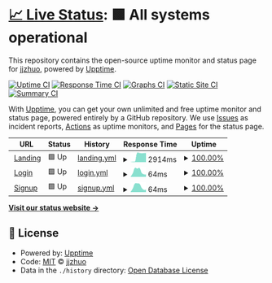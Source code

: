 # [📈 Live Status](https://jjzhuo.github.io/site-availability): <!--live status--> **🟩 All systems operational**

This repository contains the open-source uptime monitor and status page for [jjzhuo](https://jjzhuo.github.io/site-availability), powered by [Upptime](https://github.com/upptime/upptime).

[![Uptime CI](https://github.com/jjzhuo/site-availability/workflows/Uptime%20CI/badge.svg)](https://github.com/jjzhuo/site-availability/actions?query=workflow%3A%22Uptime+CI%22)
[![Response Time CI](https://github.com/jjzhuo/site-availability/workflows/Response%20Time%20CI/badge.svg)](https://github.com/jjzhuo/site-availability/actions?query=workflow%3A%22Response+Time+CI%22)
[![Graphs CI](https://github.com/jjzhuo/site-availability/workflows/Graphs%20CI/badge.svg)](https://github.com/jjzhuo/site-availability/actions?query=workflow%3A%22Graphs+CI%22)
[![Static Site CI](https://github.com/jjzhuo/site-availability/workflows/Static%20Site%20CI/badge.svg)](https://github.com/jjzhuo/site-availability/actions?query=workflow%3A%22Static+Site+CI%22)
[![Summary CI](https://github.com/jjzhuo/site-availability/workflows/Summary%20CI/badge.svg)](https://github.com/jjzhuo/site-availability/actions?query=workflow%3A%22Summary+CI%22)

With [Upptime](https://upptime.js.org), you can get your own unlimited and free uptime monitor and status page, powered entirely by a GitHub repository. We use [Issues](https://github.com/jjzhuo/site-availability/issues) as incident reports, [Actions](https://github.com/jjzhuo/site-availability/actions) as uptime monitors, and [Pages](https://jjzhuo.github.io/site-availability) for the status page.

<!--start: status pages-->
<!-- This summary is generated by Upptime (https://github.com/upptime/upptime) -->
<!-- Do not edit this manually, your changes will be overwritten -->
<!-- prettier-ignore -->
| URL | Status | History | Response Time | Uptime |
| --- | ------ | ------- | ------------- | ------ |
| <img alt="" src="https://icons.duckduckgo.com/ip3/kindle-gpt.com.ico" height="13"> [Landing](https://kindle-gpt.com) | 🟩 Up | [landing.yml](https://github.com/jjzhuo/site-availability/commits/HEAD/history/landing.yml) | <details><summary><img alt="Response time graph" src="./graphs/landing/response-time-week.png" height="20"> 2914ms</summary><br><a href="https://jjzhuo.github.io/site-availability/history/landing"><img alt="Response time 1804" src="https://img.shields.io/endpoint?url=https%3A%2F%2Fraw.githubusercontent.com%2Fjjzhuo%2Fsite-availability%2FHEAD%2Fapi%2Flanding%2Fresponse-time.json"></a><br><a href="https://jjzhuo.github.io/site-availability/history/landing"><img alt="24-hour response time 3997" src="https://img.shields.io/endpoint?url=https%3A%2F%2Fraw.githubusercontent.com%2Fjjzhuo%2Fsite-availability%2FHEAD%2Fapi%2Flanding%2Fresponse-time-day.json"></a><br><a href="https://jjzhuo.github.io/site-availability/history/landing"><img alt="7-day response time 2914" src="https://img.shields.io/endpoint?url=https%3A%2F%2Fraw.githubusercontent.com%2Fjjzhuo%2Fsite-availability%2FHEAD%2Fapi%2Flanding%2Fresponse-time-week.json"></a><br><a href="https://jjzhuo.github.io/site-availability/history/landing"><img alt="30-day response time 2527" src="https://img.shields.io/endpoint?url=https%3A%2F%2Fraw.githubusercontent.com%2Fjjzhuo%2Fsite-availability%2FHEAD%2Fapi%2Flanding%2Fresponse-time-month.json"></a><br><a href="https://jjzhuo.github.io/site-availability/history/landing"><img alt="1-year response time 1804" src="https://img.shields.io/endpoint?url=https%3A%2F%2Fraw.githubusercontent.com%2Fjjzhuo%2Fsite-availability%2FHEAD%2Fapi%2Flanding%2Fresponse-time-year.json"></a></details> | <details><summary><a href="https://jjzhuo.github.io/site-availability/history/landing">100.00%</a></summary><a href="https://jjzhuo.github.io/site-availability/history/landing"><img alt="All-time uptime 99.81%" src="https://img.shields.io/endpoint?url=https%3A%2F%2Fraw.githubusercontent.com%2Fjjzhuo%2Fsite-availability%2FHEAD%2Fapi%2Flanding%2Fuptime.json"></a><br><a href="https://jjzhuo.github.io/site-availability/history/landing"><img alt="24-hour uptime 100.00%" src="https://img.shields.io/endpoint?url=https%3A%2F%2Fraw.githubusercontent.com%2Fjjzhuo%2Fsite-availability%2FHEAD%2Fapi%2Flanding%2Fuptime-day.json"></a><br><a href="https://jjzhuo.github.io/site-availability/history/landing"><img alt="7-day uptime 100.00%" src="https://img.shields.io/endpoint?url=https%3A%2F%2Fraw.githubusercontent.com%2Fjjzhuo%2Fsite-availability%2FHEAD%2Fapi%2Flanding%2Fuptime-week.json"></a><br><a href="https://jjzhuo.github.io/site-availability/history/landing"><img alt="30-day uptime 99.68%" src="https://img.shields.io/endpoint?url=https%3A%2F%2Fraw.githubusercontent.com%2Fjjzhuo%2Fsite-availability%2FHEAD%2Fapi%2Flanding%2Fuptime-month.json"></a><br><a href="https://jjzhuo.github.io/site-availability/history/landing"><img alt="1-year uptime 99.81%" src="https://img.shields.io/endpoint?url=https%3A%2F%2Fraw.githubusercontent.com%2Fjjzhuo%2Fsite-availability%2FHEAD%2Fapi%2Flanding%2Fuptime-year.json"></a></details>
| <img alt="" src="https://icons.duckduckgo.com/ip3/kindle-gpt.com.ico" height="13"> [Login](https://kindle-gpt.com/login) | 🟩 Up | [login.yml](https://github.com/jjzhuo/site-availability/commits/HEAD/history/login.yml) | <details><summary><img alt="Response time graph" src="./graphs/login/response-time-week.png" height="20"> 64ms</summary><br><a href="https://jjzhuo.github.io/site-availability/history/login"><img alt="Response time 194" src="https://img.shields.io/endpoint?url=https%3A%2F%2Fraw.githubusercontent.com%2Fjjzhuo%2Fsite-availability%2FHEAD%2Fapi%2Flogin%2Fresponse-time.json"></a><br><a href="https://jjzhuo.github.io/site-availability/history/login"><img alt="24-hour response time 26" src="https://img.shields.io/endpoint?url=https%3A%2F%2Fraw.githubusercontent.com%2Fjjzhuo%2Fsite-availability%2FHEAD%2Fapi%2Flogin%2Fresponse-time-day.json"></a><br><a href="https://jjzhuo.github.io/site-availability/history/login"><img alt="7-day response time 64" src="https://img.shields.io/endpoint?url=https%3A%2F%2Fraw.githubusercontent.com%2Fjjzhuo%2Fsite-availability%2FHEAD%2Fapi%2Flogin%2Fresponse-time-week.json"></a><br><a href="https://jjzhuo.github.io/site-availability/history/login"><img alt="30-day response time 73" src="https://img.shields.io/endpoint?url=https%3A%2F%2Fraw.githubusercontent.com%2Fjjzhuo%2Fsite-availability%2FHEAD%2Fapi%2Flogin%2Fresponse-time-month.json"></a><br><a href="https://jjzhuo.github.io/site-availability/history/login"><img alt="1-year response time 194" src="https://img.shields.io/endpoint?url=https%3A%2F%2Fraw.githubusercontent.com%2Fjjzhuo%2Fsite-availability%2FHEAD%2Fapi%2Flogin%2Fresponse-time-year.json"></a></details> | <details><summary><a href="https://jjzhuo.github.io/site-availability/history/login">100.00%</a></summary><a href="https://jjzhuo.github.io/site-availability/history/login"><img alt="All-time uptime 99.83%" src="https://img.shields.io/endpoint?url=https%3A%2F%2Fraw.githubusercontent.com%2Fjjzhuo%2Fsite-availability%2FHEAD%2Fapi%2Flogin%2Fuptime.json"></a><br><a href="https://jjzhuo.github.io/site-availability/history/login"><img alt="24-hour uptime 100.00%" src="https://img.shields.io/endpoint?url=https%3A%2F%2Fraw.githubusercontent.com%2Fjjzhuo%2Fsite-availability%2FHEAD%2Fapi%2Flogin%2Fuptime-day.json"></a><br><a href="https://jjzhuo.github.io/site-availability/history/login"><img alt="7-day uptime 100.00%" src="https://img.shields.io/endpoint?url=https%3A%2F%2Fraw.githubusercontent.com%2Fjjzhuo%2Fsite-availability%2FHEAD%2Fapi%2Flogin%2Fuptime-week.json"></a><br><a href="https://jjzhuo.github.io/site-availability/history/login"><img alt="30-day uptime 99.87%" src="https://img.shields.io/endpoint?url=https%3A%2F%2Fraw.githubusercontent.com%2Fjjzhuo%2Fsite-availability%2FHEAD%2Fapi%2Flogin%2Fuptime-month.json"></a><br><a href="https://jjzhuo.github.io/site-availability/history/login"><img alt="1-year uptime 99.83%" src="https://img.shields.io/endpoint?url=https%3A%2F%2Fraw.githubusercontent.com%2Fjjzhuo%2Fsite-availability%2FHEAD%2Fapi%2Flogin%2Fuptime-year.json"></a></details>
| <img alt="" src="https://icons.duckduckgo.com/ip3/kindle-gpt.com.ico" height="13"> [Signup](https://kindle-gpt.com/signup) | 🟩 Up | [signup.yml](https://github.com/jjzhuo/site-availability/commits/HEAD/history/signup.yml) | <details><summary><img alt="Response time graph" src="./graphs/signup/response-time-week.png" height="20"> 64ms</summary><br><a href="https://jjzhuo.github.io/site-availability/history/signup"><img alt="Response time 165" src="https://img.shields.io/endpoint?url=https%3A%2F%2Fraw.githubusercontent.com%2Fjjzhuo%2Fsite-availability%2FHEAD%2Fapi%2Fsignup%2Fresponse-time.json"></a><br><a href="https://jjzhuo.github.io/site-availability/history/signup"><img alt="24-hour response time 27" src="https://img.shields.io/endpoint?url=https%3A%2F%2Fraw.githubusercontent.com%2Fjjzhuo%2Fsite-availability%2FHEAD%2Fapi%2Fsignup%2Fresponse-time-day.json"></a><br><a href="https://jjzhuo.github.io/site-availability/history/signup"><img alt="7-day response time 64" src="https://img.shields.io/endpoint?url=https%3A%2F%2Fraw.githubusercontent.com%2Fjjzhuo%2Fsite-availability%2FHEAD%2Fapi%2Fsignup%2Fresponse-time-week.json"></a><br><a href="https://jjzhuo.github.io/site-availability/history/signup"><img alt="30-day response time 74" src="https://img.shields.io/endpoint?url=https%3A%2F%2Fraw.githubusercontent.com%2Fjjzhuo%2Fsite-availability%2FHEAD%2Fapi%2Fsignup%2Fresponse-time-month.json"></a><br><a href="https://jjzhuo.github.io/site-availability/history/signup"><img alt="1-year response time 165" src="https://img.shields.io/endpoint?url=https%3A%2F%2Fraw.githubusercontent.com%2Fjjzhuo%2Fsite-availability%2FHEAD%2Fapi%2Fsignup%2Fresponse-time-year.json"></a></details> | <details><summary><a href="https://jjzhuo.github.io/site-availability/history/signup">100.00%</a></summary><a href="https://jjzhuo.github.io/site-availability/history/signup"><img alt="All-time uptime 99.83%" src="https://img.shields.io/endpoint?url=https%3A%2F%2Fraw.githubusercontent.com%2Fjjzhuo%2Fsite-availability%2FHEAD%2Fapi%2Fsignup%2Fuptime.json"></a><br><a href="https://jjzhuo.github.io/site-availability/history/signup"><img alt="24-hour uptime 100.00%" src="https://img.shields.io/endpoint?url=https%3A%2F%2Fraw.githubusercontent.com%2Fjjzhuo%2Fsite-availability%2FHEAD%2Fapi%2Fsignup%2Fuptime-day.json"></a><br><a href="https://jjzhuo.github.io/site-availability/history/signup"><img alt="7-day uptime 100.00%" src="https://img.shields.io/endpoint?url=https%3A%2F%2Fraw.githubusercontent.com%2Fjjzhuo%2Fsite-availability%2FHEAD%2Fapi%2Fsignup%2Fuptime-week.json"></a><br><a href="https://jjzhuo.github.io/site-availability/history/signup"><img alt="30-day uptime 99.87%" src="https://img.shields.io/endpoint?url=https%3A%2F%2Fraw.githubusercontent.com%2Fjjzhuo%2Fsite-availability%2FHEAD%2Fapi%2Fsignup%2Fuptime-month.json"></a><br><a href="https://jjzhuo.github.io/site-availability/history/signup"><img alt="1-year uptime 99.83%" src="https://img.shields.io/endpoint?url=https%3A%2F%2Fraw.githubusercontent.com%2Fjjzhuo%2Fsite-availability%2FHEAD%2Fapi%2Fsignup%2Fuptime-year.json"></a></details>

<!--end: status pages-->

[**Visit our status website →**](https://jjzhuo.github.io/site-availability)

## 📄 License

- Powered by: [Upptime](https://github.com/upptime/upptime)
- Code: [MIT](./LICENSE) © [jjzhuo](https://jjzhuo.github.io/site-availability)
- Data in the `./history` directory: [Open Database License](https://opendatacommons.org/licenses/odbl/1-0/)
